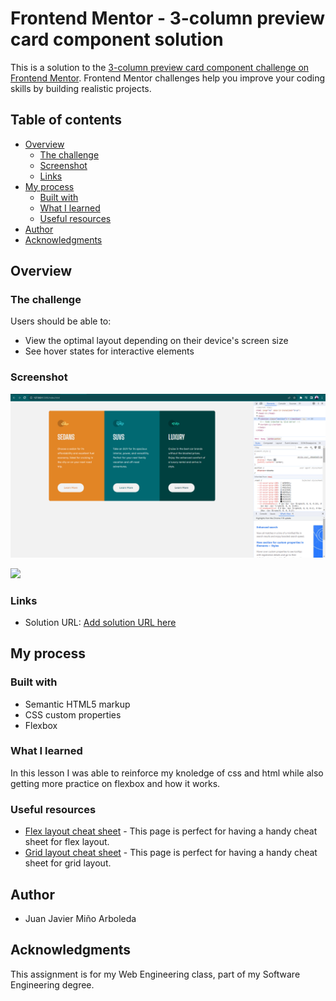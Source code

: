 # Frontend Mentor - 3-column preview card component solution

This is a solution to the [3-column preview card component challenge on Frontend Mentor](https://www.frontendmentor.io/challenges/3column-preview-card-component-pH92eAR2-). Frontend Mentor challenges help you improve your coding skills by building realistic projects. 

## Table of contents

- [Overview](#overview)
  - [The challenge](#the-challenge)
  - [Screenshot](#screenshot)
  - [Links](#links)
- [My process](#my-process)
  - [Built with](#built-with)
  - [What I learned](#what-i-learned)
  - [Useful resources](#useful-resources)
- [Author](#author)
- [Acknowledgments](#acknowledgments)


## Overview

### The challenge

Users should be able to:

- View the optimal layout depending on their device's screen size
- See hover states for interactive elements

### Screenshot

![](https://github.com/juanjaviermino/BoxChallenge/blob/7d83ea9bb0dfb8a14ccaec37be5306b2e13f5a40/ss-box-challenge-1.png)

![]([./screenshot.jpg](https://github.com/juanjaviermino/BoxChallenge/blob/7d83ea9bb0dfb8a14ccaec37be5306b2e13f5a40/ss-box-challenge-2.png))

### Links

- Solution URL: [Add solution URL here](https://your-solution-url.com)

## My process

### Built with

- Semantic HTML5 markup
- CSS custom properties
- Flexbox

### What I learned

In this lesson I was able to reinforce my knoledge of css and html while also getting more practice on flexbox and how it works.


### Useful resources

- [Flex layout cheat sheet](https://flexbox.malven.co/) - This page is perfect for having a handy cheat sheet for flex layout. 
- [Grid layout cheat sheet](https://grid.malven.co/) - This page is perfect for having a handy cheat sheet for grid layout. 


## Author

- Juan Javier Miño Arboleda


## Acknowledgments

This assignment is for my Web Engineering class, part of my Software Engineering degree. 
